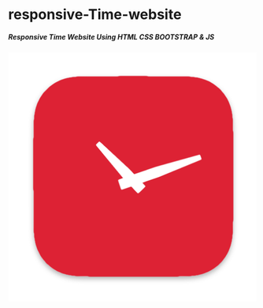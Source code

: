 # responsive-Time-website

<h5>Responsive Time Website Using HTML CSS BOOTSTRAP & JS</h5>
<img src="icon.png">